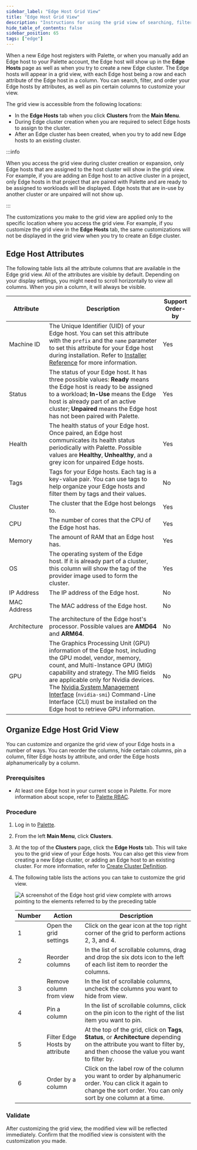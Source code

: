 ```yaml
---
sidebar_label: "Edge Host Grid View"
title: "Edge Host Grid View"
description: "Instructions for using the grid view of searching, filtering and ordering Edge hosts."
hide_table_of_contents: false
sidebar_position: 65
tags: ["edge"]
---
```


When a new Edge host registers with Palette, or when you manually add an Edge host to your Palette account, the Edge
host will show up in the **Edge Hosts** page as well as when you try to create a new Edge cluster. The Edge hosts will
appear in a grid view, with each Edge host being a row and each attribute of the Edge host in a column. You can search,
filter, and order your Edge hosts by attributes, as well as pin certain columns to customize your view.

The grid view is accessible from the following locations:

- In the **Edge Hosts** tab when you click **Clusters** from the **Main Menu**.
- During Edge cluster creation when you are required to select Edge hosts to assign to the cluster.
- After an Edge cluster has been created, when you try to add new Edge hosts to an existing cluster.

:::info

When you access the grid view during cluster creation or expansion, only Edge hosts that are assigned to the host
cluster will show in the grid view. For example, if you are adding an Edge host to an active cluster in a project, only
Edge hosts in that project that are paired with Palette and are ready to be assigned to workloads will be displayed.
Edge hosts that are in-use by another cluster or are unpaired will not show up.

:::

The customizations you make to the grid view are applied only to the specific location where you access the grid view.
For example, if you customize the grid view in the **Edge Hosts** tab, the same customizations will not be displayed in
the grid view when you try to create an Edge cluster.

## Edge Host Attributes

The following table lists all the attribute columns that are available in the Edge grid view. All of the attributes are
visible by default. Depending on your display settings, you might need to scroll horizontally to view all columns. When
you pin a column, it will always be visible.

| Attribute    | Description                                                                                                                                                                                                                                                                                                                                                                                                                                  | Support Order-by |
| ------------ | -------------------------------------------------------------------------------------------------------------------------------------------------------------------------------------------------------------------------------------------------------------------------------------------------------------------------------------------------------------------------------------------------------------------------------------------- | ---------------- |
| Machine ID   | The Unique Identifier (UID) of your Edge host. You can set this attribute with the `prefix` and the `name` parameter to set this attribute for your Edge host during installation. Refer to [Installer Reference](../edge-configuration/installer-reference.md) for more information.                                                                                                                                                        | Yes              |
| Status       | The status of your Edge host. It has three possible values: **Ready** means the Edge host is ready to be assigned to a workload; **In-Use** means the Edge host is already part of an active cluster; **Unpaired** means the Edge host has not been paired with Palette.                                                                                                                                                                     | Yes              |
| Health       | The health status of your Edge host. Once paired, an Edge host communicates its health status periodically with Palette. Possible values are **Healthy**, **Unhealthy**, and a grey icon for unpaired Edge hosts.                                                                                                                                                                                                                            | Yes              |
| Tags         | Tags for your Edge hosts. Each tag is a key-value pair. You can use tags to help organize your Edge hosts and filter them by tags and their values.                                                                                                                                                                                                                                                                                          | No               |
| Cluster      | The cluster that the Edge host belongs to.                                                                                                                                                                                                                                                                                                                                                                                                   | Yes              |
| CPU          | The number of cores that the CPU of the Edge host has.                                                                                                                                                                                                                                                                                                                                                                                       | Yes              |
| Memory       | The amount of RAM that an Edge host has.                                                                                                                                                                                                                                                                                                                                                                                                     | Yes              |
| OS           | The operating system of the Edge host. If it is already part of a cluster, this column will show the tag of the provider image used to form the cluster.                                                                                                                                                                                                                                                                                     | Yes              |
| IP Address   | The IP address of the Edge host.                                                                                                                                                                                                                                                                                                                                                                                                             | No               |
| MAC Address  | The MAC address of the Edge host.                                                                                                                                                                                                                                                                                                                                                                                                            | No               |
| Architecture | The architecture of the Edge host's processor. Possible values are **AMD64** and **ARM64**.                                                                                                                                                                                                                                                                                                                                                  | No               |
| GPU          | The Graphics Processing Unit (GPU) information of the Edge host, including the GPU model, vendor, memory, count, and Multi-Instance GPU (MIG) capability and strategy. The MIG fields are applicable only for Nvidia devices. The [Nvidia System Management Interface](https://developer.nvidia.com/system-management-interface) (`nvidia-smi`) Command-Line Interface (CLI) must be installed on the Edge host to retrieve GPU information. | No               |

## Organize Edge Host Grid View

You can customize and organize the grid view of your Edge hosts in a number of ways. You can reorder the columns, hide
certain columns, pin a column, filter Edge hosts by attribute, and order the Edge hosts alphanumerically by a column.

### Prerequisites

- At least one Edge host in your current scope in Palette. For more information about scope, refer to
  [Palette RBAC](../../../user-management/palette-rbac/palette-rbac.md).

### Procedure

1. Log in to [Palette](https://console.spectrocloud.com).

2. From the left **Main Menu**, click **Clusters**.

3. At the top of the **Clusters** page, click the **Edge Hosts** tab. This will take you to the grid view of your Edge
   hosts. You can also get this view from creating a new Edge cluster, or adding an Edge host to an existing cluster.
   For more information, refer to [Create Cluster Definition](./cluster-deployment.md).

4. The following table lists the actions you can take to customize the grid view.

   ![A screenshot of the Edge host grid view complete with arrows pointing to the elements referred to by the preceding table](/clusters_site-deployment_edge-host-view_grid_4-7.webp)

   | Number | Action                         | Description                                                                                                                                                                   |
   | ------ | ------------------------------ | ----------------------------------------------------------------------------------------------------------------------------------------------------------------------------- |
   | 1      | Open the grid settings         | Click on the gear icon at the top right corner of the grid to perform actions 2, 3, and 4.                                                                                    |
   | 2      | Reorder columns                | In the list of scrollable columns, drag and drop the six dots icon to the left of each list item to reorder the columns.                                                      |
   | 3      | Remove column from view        | In the list of scrollable columns, uncheck the columns you want to hide from view.                                                                                            |
   | 4      | Pin a column                   | In the list of scrollable columns, click on the pin icon to the right of the list item you want to pin.                                                                       |
   | 5      | Filter Edge Hosts by attribute | At the top of the grid, click on **Tags**, **Status**, or **Architecture** depending on the attribute you want to filter by, and then choose the value you want to filter by. |
   | 6      | Order by a column              | Click on the label row of the column you want to order by alphanumeric order. You can click it again to change the sort order. You can only sort by one column at a time.     |

### Validate

After customizing the grid view, the modified view will be reflected immediately. Confirm that the modified view is
consistent with the customization you made.
